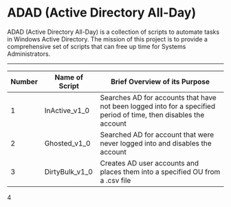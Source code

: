 # ADAD (Active Directory All-Day)
ADAD (Active Directory All-Day) is a collection of scripts to automate tasks in Windows Active Directory.
The mission of this project is to provide a comprehensive set of scripts that can free up time for 
Systems Administrators.

******

Number|Name of Script| Brief Overview of its Purpose
------|--------------|------------------------------
   1  |InActive_v1_0 | Searches AD for accounts that have not been logged into for a specified period of time, then disables the account
   2  |Ghosted_v1_0  | Searched AD for account that were never logged into and disables the account
   3  |DirtyBulk_v1_0 | Creates AD user accounts and places them into a specified OU from a .csv file
   4
